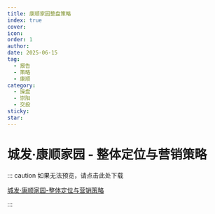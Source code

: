 ```yaml
---
title: 康顺家园整盘策略
index: true
cover: 
icon: 
order: 1
author: 
date: 2025-06-15
tag:
  - 报告
  - 策略
  - 康顺
category:
  - 操盘
  - 崇阳
  - 交投
sticky: 
star: 
---
```


# 城发·康顺家园 - 整体定位与营销策略

::: caution 如果无法预览，请点击此处下载

[城发·康顺家园-整体定位与营销策略](https://pan.811520.xyz/daoyi/城发-康顺家园-整体定位与营销策略.pdf)

:::

<PDF url="https://pan.811520.xyz/daoyi/城发-康顺家园-整体定位与营销策略.pdf" />
